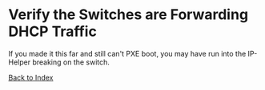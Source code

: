 # Verify the Switches are Forwarding DHCP Traffic

If you made it this far and still can't PXE boot, you may have run into the IP-Helper breaking on the switch.

[Back to Index](../index.md)